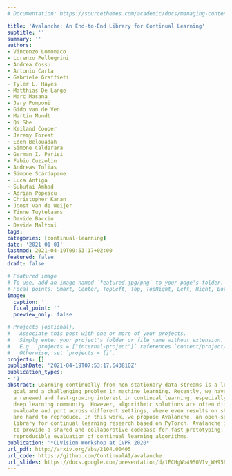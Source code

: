 ```yaml
---
# Documentation: https://sourcethemes.com/academic/docs/managing-content/

title: 'Avalanche: An End-to-End Library for Continual Learning'
subtitle: ''
summary: ''
authors:
- Vincenzo Lomonaco
- Lorenzo Pellegrini
- Andrea Cossu
- Antonio Carta
- Gabriele Graffieti
- Tyler L. Hayes
- Matthias De Lange
- Marc Masana
- Jary Pomponi
- Gido van de Ven
- Martin Mundt
- Qi She
- Keiland Cooper
- Jeremy Forest
- Eden Belouadah
- Simone Calderara
- German I. Parisi
- Fabio Cuzzolin
- Andreas Tolias
- Simone Scardapane
- Luca Antiga
- Subutai Amhad
- Adrian Popescu
- Christopher Kanan
- Joost van de Weijer
- Tinne Tuytelaars
- Davide Bacciu
- Davide Maltoni
tags:
categories: [continual-learning]
date: '2021-01-01'
lastmod: 2021-04-19T09:53:17+02:00
featured: false
draft: false

# Featured image
# To use, add an image named `featured.jpg/png` to your page's folder.
# Focal points: Smart, Center, TopLeft, Top, TopRight, Left, Right, BottomLeft, Bottom, BottomRight.
image:
  caption: ''
  focal_point: ''
  preview_only: false

# Projects (optional).
#   Associate this post with one or more of your projects.
#   Simply enter your project's folder or file name without extension.
#   E.g. `projects = ["internal-project"]` references `content/project/deep-learning/index.md`.
#   Otherwise, set `projects = []`.
projects: []
publishDate: '2021-04-19T07:53:17.643810Z'
publication_types:
- '1'
abstract: Learning continually from non-stationary data streams is a long-standing
  goal and a challenging problem in machine learning. Recently, we have witnessed
  a renewed and fast-growing interest in continual learning, especially within the
  deep learning community. However, algorithmic solutions are often difficult to re-implement,
  evaluate and port across different settings, where even results on standard benchmarks
  are hard to reproduce. In this work, we propose Avalanche, an open-source end-to-end
  library for continual learning research based on PyTorch. Avalanche is designed
  to provide a shared and collaborative codebase for fast prototyping, training, and
  reproducible evaluation of continual learning algorithms.
publication: '*CLVision Workshop at CVPR 2020*'
url_pdf: http://arxiv.org/abs/2104.00405
url_code: https://github.com/ContinualAI/avalanche
url_slides: https://docs.google.com/presentation/d/1ECHgWb49S0V1v_WH95BgMj8qt24EX5dAM2Aaunqxbx8/edit?usp=sharing
---
```

